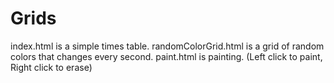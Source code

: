 # Grids
index.html is a simple times table.
randomColorGrid.html is a grid of random colors that changes every second.
paint.html is painting. (Left click to paint, Right click to erase)
